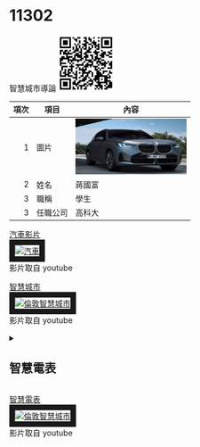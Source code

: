 # 11302
智慧城市導論
<img src="qrcode.png" width="100" Height="100" />


| 項次 | 項目 | 內容 |
|----:|------|------|
|1 | 圖片 | <img src="CAR.PNG" width="200" Height="100" />|
|2 | 姓名 | 蔣國富 |
|3 | 職稱 | 學生| 
|3 | 任職公司 | 高科大| 


<a href="https://www.youtube.com/watch?v=qcu8KteKiRc" target="_blank">汽車影片</a><br>
<a href="http://www.youtube.com/watch?feature=player_embedded&v=qcu8KteKiRc" target="_blank"><img src="http://img.youtube.com/vi/qcu8KteKiRc/0.jpg" 
alt="汽車" width="400" height="250" border="10" /></a>
<br>影片取自 youtube



<a href="https://www.youtube.com/watch?v=Ja8cCeVuWCM" target="_blank">智慧城市</a><br>
<a href="http://www.youtube.com/watch?feature=player_embedded&v=Ja8cCeVuWCM" target="_blank"><img src="http://img.youtube.com/vi/Ja8cCeVuWCM/0.jpg" 
alt="倫敦智慧城市" width="400" height="250" border="10" /></a>
<br>影片取自 youtube




<details>
<summary>

## 智慧電表

</summary>
智慧電表如何運作？
「 AMI 智慧電表基礎建設（Advanced Metering Infrastructure, AMI）」由台電公司負責規劃及建置，除了智慧電表本身以外，還包含「通訊系統」及「電表資料管理系統」。「通訊系統」就是可以利用 wifi 連線的方式，將各戶人家的用電量，直接回傳用電度數到台電，以節省大量人力成本的一套系統；而「電表資料管理系統」則可以讓台電從後台分析用戶的用電習慣，計算出尖峰、離峰及半尖峰時段的用電量，身為使用者也可以透過「台灣電力APP」追蹤自己的用電量，進一步達到自發性節電的效率喔！
【房感小知識】AMI服務涵蓋哪些面向？
AMI資料應用主要涵蓋「資訊服務」、「需量反應」、「用戶端能源管理服務」及「費率方案」等服務面向：

資訊服務
發展視覺化用電資訊、用電提醒、住宅用電分析及提供費率方案試算等應用功能，以利用戶自主用電管理。
需量反應
運用 AMI 資料挖掘需量反應措施、發展自動需量反應，智慧調控用戶端設備，達自動化節電效果。
用戶端能源管理服務
台電公司鼓勵能源服務商運用 AMI 用戶端通訊模組用電數據，開發並提供用戶多元化電力數據加值應用服務，以普及用戶端能源管理服務。
費率方案
配合 AMI 智慧電表布建擴大至低壓用戶，台電公司陸續推出多元化電價方案供用戶選擇，並精進現有時間電價方案，以引導用戶移轉尖峰用電至離峰使用。
</details>


<a href="https://www.youtube.com/watch?v=H8vjakntBLk" target="_blank">智慧電表</a><br>
<a href="http://www.youtube.com/watch?feature=player_embedded&v=H8vjakntBLk" target="_blank"><img src="http://img.youtube.com/vi/H8vjakntBLk/0.jpg" 
alt="倫敦智慧城市" width="400" height="250" border="10" /></a>
<br>影片取自 youtube

